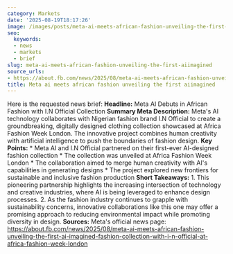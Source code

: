 ```yaml
---
category: Markets
date: '2025-08-19T18:17:26'
image: /images/posts/meta-ai-meets-african-fashion-unveiling-the-first-aiimagined.png
seo:
  keywords:
  - news
  - markets
  - brief
slug: meta-ai-meets-african-fashion-unveiling-the-first-aiimagined
source_urls:
- https://about.fb.com/news/2025/08/meta-ai-meets-african-fashion-unveiling-the-first-ai-imagined-fashion-collection-with-i-n-official-at-africa-fashion-week-london/
title: Meta ai meets african fashion unveiling the first aiimagined
---
```


Here is the requested news brief:  **Headline:** Meta AI Debuts in African Fashion with I.N Official Collection  **Summary Meta Description:** Meta's AI technology collaborates with Nigerian fashion brand I.N Official to create a groundbreaking, digitally designed clothing collection showcased at Africa Fashion Week London. The innovative project combines human creativity with artificial intelligence to push the boundaries of fashion design.  **Key Points:**  * Meta AI and I.N Official partnered on their first-ever AI-designed fashion collection * The collection was unveiled at Africa Fashion Week London * The collaboration aimed to merge human creativity with AI's capabilities in generating designs * The project explored new frontiers for sustainable and inclusive fashion production  **Short Takeaways:**  1. This pioneering partnership highlights the increasing intersection of technology and creative industries, where AI is being leveraged to enhance design processes. 2. As the fashion industry continues to grapple with sustainability concerns, innovative collaborations like this one may offer a promising approach to reducing environmental impact while promoting diversity in design.  **Sources:** Meta's official news page: https://about.fb.com/news/2025/08/meta-ai-meets-african-fashion-unveiling-the-first-ai-imagined-fashion-collection-with-i-n-official-at-africa-fashion-week-london